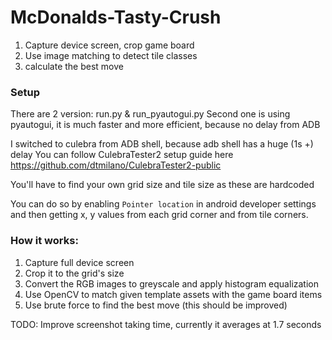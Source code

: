 ﻿# McDonalds-Tasty-Crush


1. Capture device screen, crop game board
2. Use image matching to detect tile classes
3. calculate the best move

### Setup

There are 2 version: run.py & run_pyautogui.py 
Second one is using pyautogui, it is much faster and more efficient, because no delay from ADB

I switched to culebra from ADB shell, because adb shell has a huge (1s +) delay
You can follow CulebraTester2 setup guide here https://github.com/dtmilano/CulebraTester2-public

You'll have to find your own grid size and tile size as these are hardcoded

You can do so by enabling `Pointer location` in android developer settings and then getting x, y values from each grid corner and from tile corners. 

### How it works:

1. Capture full device screen 
2. Crop it to the grid's size
3. Convert the RGB images to greyscale and apply histogram equalization
4. Use OpenCV to match given template assets with the game board items
5. Use brute force to find the best move (this should be improved)


TODO:
Improve screenshot taking time, currently it averages at 1.7 seconds
